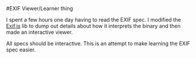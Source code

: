 #EXIF Viewer/Learner thing

I spent a few hours one day having to read the EXIF spec. I modified the [Exif.js](https://github.com/exif-js/exif-js) lib to dump out details about how it interprets the binary and then made an interactive viewer.

All specs should be interactive. This is an attempt to make learning the EXIF spec easier.
